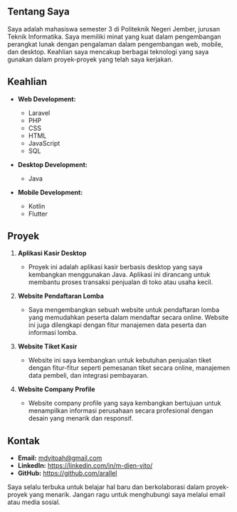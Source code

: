 ## Tentang Saya

Saya adalah mahasiswa semester 3 di Politeknik Negeri Jember, jurusan Teknik Informatika. Saya memiliki minat yang kuat dalam pengembangan perangkat lunak dengan pengalaman dalam pengembangan web, mobile, dan desktop. Keahlian saya mencakup berbagai teknologi yang saya gunakan dalam proyek-proyek yang telah saya kerjakan.

## Keahlian

- **Web Development:**
  - Laravel
  - PHP
  - CSS
  - HTML
  - JavaScript
  - SQL

- **Desktop Development:**
  - Java

- **Mobile Development:**
  - Kotlin
  - Flutter

## Proyek

1. **Aplikasi Kasir Desktop**
   - Proyek ini adalah aplikasi kasir berbasis desktop yang saya kembangkan menggunakan Java. Aplikasi ini dirancang untuk membantu proses transaksi penjualan di toko atau usaha kecil.

2. **Website Pendaftaran Lomba**
   - Saya mengembangkan sebuah website untuk pendaftaran lomba yang memudahkan peserta dalam mendaftar secara online. Website ini juga dilengkapi dengan fitur manajemen data peserta dan informasi lomba.

3. **Website Tiket Kasir**
   - Website ini saya kembangkan untuk kebutuhan penjualan tiket dengan fitur-fitur seperti pemesanan tiket secara online, manajemen data pembeli, dan integrasi pembayaran.

4. **Website Company Profile**
   - Website company profile yang saya kembangkan bertujuan untuk menampilkan informasi perusahaan secara profesional dengan desain yang menarik dan responsif.

## Kontak

- **Email:** mdvitoah@gmail.com
- **LinkedIn:** https://linkedin.com/in/m-dien-vito/
- **GitHub:** https://github.com/arallel

Saya selalu terbuka untuk belajar hal baru dan berkolaborasi dalam proyek-proyek yang menarik. Jangan ragu untuk menghubungi saya melalui email atau media sosial.

<!--
**arallel/arallel** is a ✨ _special_ ✨ repository because its `README.md` (this file) appears on your GitHub profile.

Here are some ideas to get you started:

- 🔭 I’m currently working on ...
- 🌱 I’m currently learning ...
- 👯 I’m looking to collaborate on ...
- 🤔 I’m looking for help with ...
- 💬 Ask me about ...
- 📫 How to reach me: ...
- 😄 Pronouns: ...
- ⚡ Fun fact: ...
-->
